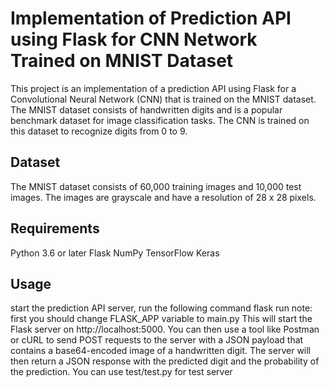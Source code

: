 # Implementation of Prediction API using Flask for CNN Network Trained on MNIST Dataset
This project is an implementation of a prediction API using Flask for a Convolutional Neural Network (CNN) that is trained on the MNIST dataset. The MNIST dataset consists of handwritten digits and is a popular benchmark dataset for image classification tasks. The CNN is trained on this dataset to recognize digits from 0 to 9.


## Dataset

The MNIST dataset consists of 60,000 training images and 10,000 test images. The images are grayscale and have a resolution of 28 x 28 pixels.


## Requirements

Python 3.6 or later
Flask
NumPy
TensorFlow
Keras


## Usage

start the prediction API server, run the following command
flask run
note: first you should change FLASK_APP variable to main.py
This will start the Flask server on http://localhost:5000. You can then use a tool like Postman or cURL to send POST requests to the server with a JSON payload that contains a base64-encoded image of a handwritten digit. The server will then return a JSON response with the predicted digit and the probability of the prediction.
You can use test/test.py for test server
